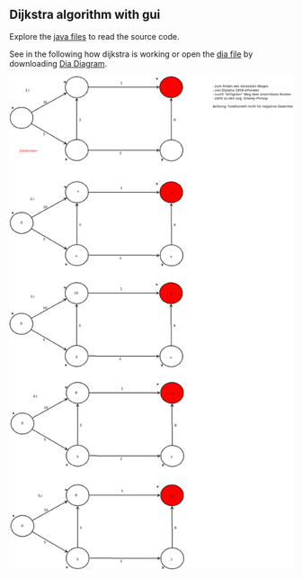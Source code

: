 
Dijkstra algorithm with gui
---------------------------

Explore the [java files](src/sample) to read the source code.

See in the following how dijkstra is working or open the [dia file](explanation.dia) by
downloading [Dia Diagram](https://sourceforge.net/projects/dia-installer/).

![dijkstra](explanation.png)
